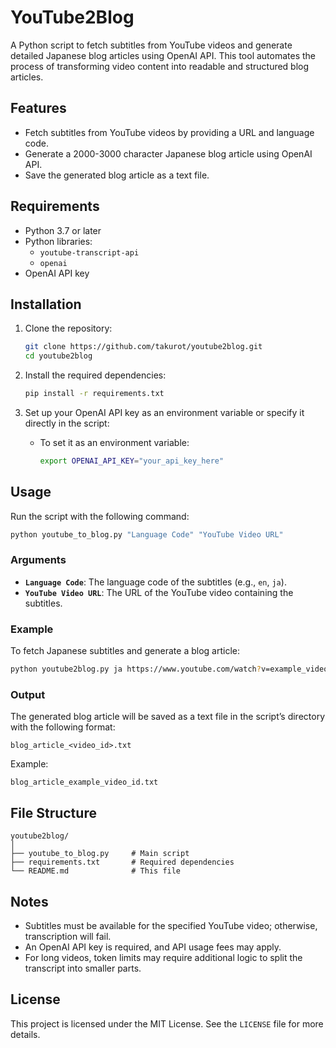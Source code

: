 # YouTube2Blog

A Python script to fetch subtitles from YouTube videos and generate detailed Japanese blog articles using OpenAI API. This tool automates the process of transforming video content into readable and structured blog articles.

## Features

- Fetch subtitles from YouTube videos by providing a URL and language code.
- Generate a 2000-3000 character Japanese blog article using OpenAI API.
- Save the generated blog article as a text file.

## Requirements

- Python 3.7 or later
- Python libraries:
  - `youtube-transcript-api`
  - `openai`
- OpenAI API key

## Installation

1. Clone the repository:

   ```bash
   git clone https://github.com/takurot/youtube2blog.git
   cd youtube2blog
   ```

2. Install the required dependencies:

   ```bash
   pip install -r requirements.txt
   ```

3. Set up your OpenAI API key as an environment variable or specify it directly in the script:

   - To set it as an environment variable:
     ```bash
     export OPENAI_API_KEY="your_api_key_here"
     ```

## Usage

Run the script with the following command:

```bash
python youtube_to_blog.py "Language Code" "YouTube Video URL"
```

### Arguments

- **`Language Code`**: The language code of the subtitles (e.g., `en`, `ja`).
- **`YouTube Video URL`**: The URL of the YouTube video containing the subtitles.

### Example

To fetch Japanese subtitles and generate a blog article:

```bash
python youtube2blog.py ja https://www.youtube.com/watch?v=example_video_id
```

### Output

The generated blog article will be saved as a text file in the script’s directory with the following format:

```
blog_article_<video_id>.txt
```

Example:

```
blog_article_example_video_id.txt
```

## File Structure

```
youtube2blog/
│
├── youtube_to_blog.py     # Main script
├── requirements.txt       # Required dependencies
└── README.md              # This file
```

## Notes

- Subtitles must be available for the specified YouTube video; otherwise, transcription will fail.
- An OpenAI API key is required, and API usage fees may apply.
- For long videos, token limits may require additional logic to split the transcript into smaller parts.

## License

This project is licensed under the MIT License. See the `LICENSE` file for more details.
